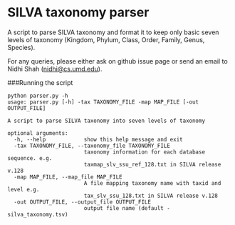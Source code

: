 # SILVA taxonomy parser

A script to parse SILVA taxonomy and format it to keep only basic seven levels of taxonomy (Kingdom, Phylum, Class, Order, Family, Genus, Species).

For any queries, please either ask on github issue page or send an email to Nidhi Shah (nidhi@cs.umd.edu).

###Running the script
```
python parser.py -h
usage: parser.py [-h] -tax TAXONOMY_FILE -map MAP_FILE [-out OUTPUT_FILE]

A script to parse SILVA taxonomy into seven levels of taxonomy

optional arguments:
  -h, --help            show this help message and exit
  -tax TAXONOMY_FILE, --taxonomy_file TAXONOMY_FILE
                        taxonomy information for each database sequence. e.g.
                        taxmap_slv_ssu_ref_128.txt in SILVA release v.128
  -map MAP_FILE, --map_file MAP_FILE
                        A file mapping taxonomy name with taxid and level e.g.
                        tax_slv_ssu_128.txt in SILVA release v.128
  -out OUTPUT_FILE, --output_file OUTPUT_FILE
                        output file name (default - silva_taxonomy.tsv)
```